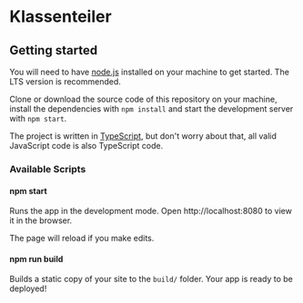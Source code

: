 # Klassenteiler

## Getting started

You will need to have [node.js](https://nodejs.org) installed on your machine to get started. The LTS version is recommended.

Clone or download the source code of this repository on your machine, install the dependencies with `npm install` and start the development server with `npm start`.

The project is written in [TypeScript](https://www.typescriptlang.org/), but don't worry about that, all valid JavaScript code is also TypeScript code.

### Available Scripts

#### npm start

Runs the app in the development mode.
Open http://localhost:8080 to view it in the browser.

The page will reload if you make edits.

#### npm run build

Builds a static copy of your site to the `build/` folder.
Your app is ready to be deployed!
